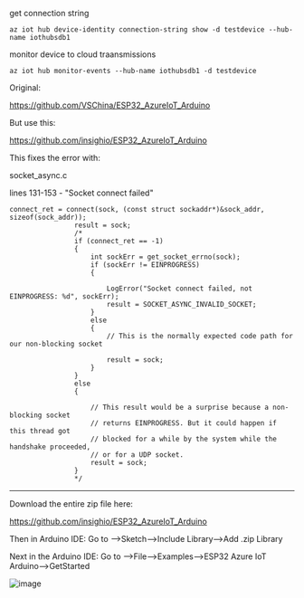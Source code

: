 get connection string
```
az iot hub device-identity connection-string show -d testdevice --hub-name iothubsdb1
```

monitor device to cloud traansmissions
```
az iot hub monitor-events --hub-name iothubsdb1 -d testdevice
```

Original:

https://github.com/VSChina/ESP32_AzureIoT_Arduino

But use this:

https://github.com/insighio/ESP32_AzureIoT_Arduino

This fixes the error with: <p>
socket_async.c <p>
lines 131-153 - "Socket connect failed"

```
connect_ret = connect(sock, (const struct sockaddr*)&sock_addr, sizeof(sock_addr));  
				result = sock;
				/*
                if (connect_ret == -1)
                {
                    int sockErr = get_socket_errno(sock);
                    if (sockErr != EINPROGRESS)
                    {
                      
                        LogError("Socket connect failed, not EINPROGRESS: %d", sockErr);
                        result = SOCKET_ASYNC_INVALID_SOCKET;
                    }
                    else
                    {
                        // This is the normally expected code path for our non-blocking socket
                        
                        result = sock;
                    }
                }
                else
                {
                   
                    // This result would be a surprise because a non-blocking socket
                    // returns EINPROGRESS. But it could happen if this thread got
                    // blocked for a while by the system while the handshake proceeded,
                    // or for a UDP socket.
                    result = sock;
                }
				*/
```
---
Download the entire zip file here:

https://github.com/insighio/ESP32_AzureIoT_Arduino

Then in Arduino IDE:
Go to -->Sketch-->Include Library-->Add .zip Library

Next in the Arduino IDE:
Go to -->File-->Examples-->ESP32 Azure IoT Arduino-->GetStarted


<p>
  
![image](https://user-images.githubusercontent.com/16296900/189241148-c9e5027e-9e24-4ddc-92e8-95f98e6af196.png)





